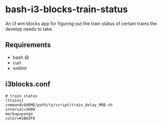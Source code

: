 # bash-i3-blocks-train-status
An i3 wm blocks app for figuring out the train status of certain trains the develop needs to take.

## Requirements
- bash :smiley:
- curl
- xmllint

## i3blocks.conf
```config
# train status
[trains]
command=$HOME/path/to/script/train_delay_MRB.sh
interval=3600
markup=pango
color=#1BA3F8
```
